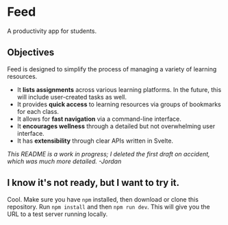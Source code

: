 # Feed

A productivity app for students.

## Objectives

Feed is designed to simplify the process of managing a variety of learning resources.
* It **lists assignments** across various learning platforms. In the future, this will include user-created tasks as well.
* It provides **quick access** to learning resources via groups of bookmarks for each class.
* It allows for **fast navigation** via a command-line interface.
* It **encourages wellness** through a detailed but not overwhelming user interface.
* It has **extensibility** through clear APIs written in Svelte.

*This README is a work in progress; I deleted the first draft on accident, which was much more detailed. -Jordan*

## I know it's not ready, but I want to try it.

Cool. Make sure you have `npm` installed, then download or clone this repository.
Run `npm install` and then `npm run dev`. This will give you the URL to a test server running locally.
